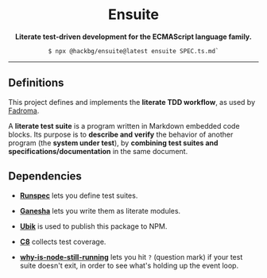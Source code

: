 <div align="center">

# Ensuite

**Literate test-driven development for the ECMAScript language family.**

```shell
$ npx @hackbg/ensuite@latest ensuite SPEC.ts.md`
```

</div>

---

## Definitions

This project defines and implements the **literate TDD workflow**,
as used by [Fadroma](https://github.com/hackbg/fadroma).

A **literate test suite** is a program written in Markdown embedded code blocks.
Its purpose is to **describe and verify** the behavior of another program
(the **system under test**), by **combining test suites and specifications/documentation**
in the same document.

## Dependencies

* **[Runspec](https://github.com/hackbg/toolbox/tree/main/runspec)** lets you define test suites.

* **[Ganesha](https://github.com/hackbg/ganesha)** lets you write them as literate modules.

* **[Ubik](https://github.com/hackbg/ubik)** is used to publish this package to NPM.

* **[C8](https://github.com/bcoe/c8)** collects test coverage.

* **[why-is-node-still-running](https://github.com/cheap-glitch/why-is-node-still-running)**
  lets you hit `?` (question mark) if your test suite doesn't exit, in order to see what's
  holding up the event loop.
